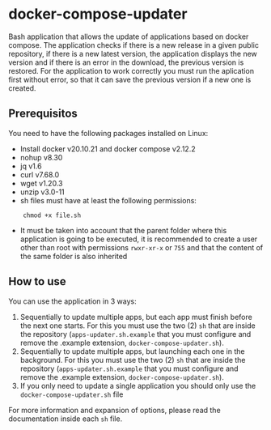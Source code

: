 # docker-compose-updater
Bash application that allows the update of applications based on docker compose.
The application checks if there is a new release in a given public repository, if there is a new latest version, the application displays the new version and if there is an error in the download, the previous version is restored.
For the application to work correctly you must run the aplication first without error, so that it can save the previous version if a new one is created.

## Prerequisitos
You need to have the following packages installed on Linux:

* Install docker v20.10.21 and docker compose v2.12.2
* nohup v8.30
* jq v1.6
* curl v7.68.0
* wget v1.20.3
* unzip v3.0-11
* sh files must have at least the following permissions:
```
    chmod +x file.sh
```
* It must be taken into account that the parent folder where this application is going to be executed, it is recommended to create a user other than root with permissions `rwxr-xr-x` or `755` and that the content of the same folder is also inherited


## How to use
You can use the application in 3 ways:
1. Sequentially to update multiple apps, but each app must finish before the next one starts.
For this you must use the two (2) ``sh`` that are inside the repository (``apps-updater.sh.example`` that you must configure and remove the .example extension, ``docker-compose-updater.sh``).
2. Sequentially to update multiple apps, but launching each one in the background.
For this you must use the two (2) ``sh`` that are inside the repository (``apps-updater.sh.example`` that you must configure and remove the .example extension, ``docker-compose-updater.sh``).
3. If you only need to update a single application you should only use the ``docker-compose-updater.sh`` file

For more information and expansion of options, please read the documentation inside each ``sh`` file.
